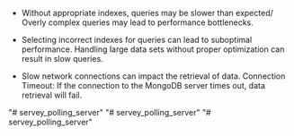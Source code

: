 - Without appropriate indexes, queries may be slower than expected/ Overly complex queries may lead to performance bottlenecks.

- Selecting incorrect indexes for queries can lead to suboptimal performance. Handling large data sets without proper optimization can result in slow queries.

- Slow network connections can impact the retrieval of data.
Connection Timeout: If the connection to the MongoDB server times out, data retrieval will fail.

"# servey_polling_server" 
"# servey_polling_server" 
"# servey_polling_server" 
